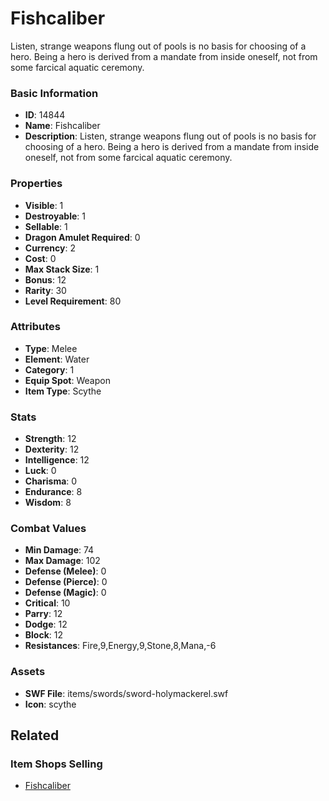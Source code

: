 # Fishcaliber

Listen, strange weapons flung out of pools is no basis for choosing of a hero. Being a hero is derived from a mandate from inside oneself, not from some farcical aquatic ceremony. 

### Basic Information

- **ID**: 14844
- **Name**: Fishcaliber
- **Description**: Listen, strange weapons flung out of pools is no basis for choosing of a hero. Being a hero is derived from a mandate from inside oneself, not from some farcical aquatic ceremony. 

### Properties

- **Visible**: 1
- **Destroyable**: 1
- **Sellable**: 1
- **Dragon Amulet Required**: 0
- **Currency**: 2
- **Cost**: 0
- **Max Stack Size**: 1
- **Bonus**: 12
- **Rarity**: 30
- **Level Requirement**: 80

### Attributes

- **Type**: Melee
- **Element**: Water
- **Category**: 1
- **Equip Spot**: Weapon
- **Item Type**: Scythe

### Stats

- **Strength**: 12
- **Dexterity**: 12
- **Intelligence**: 12
- **Luck**: 0
- **Charisma**: 0
- **Endurance**: 8
- **Wisdom**: 8

### Combat Values

- **Min Damage**: 74
- **Max Damage**: 102
- **Defense (Melee)**: 0
- **Defense (Pierce)**: 0
- **Defense (Magic)**: 0
- **Critical**: 10
- **Parry**: 12
- **Dodge**: 12
- **Block**: 12
- **Resistances**: Fire,9,Energy,9,Stone,8,Mana,-6

### Assets

- **SWF File**: items/swords/sword-holymackerel.swf
- **Icon**: scythe

## Related

### Item Shops Selling

- [Fishcaliber](../item-shops/473-fishcaliber.md)

